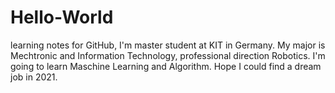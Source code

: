 # Hello-World
learning notes for GitHub,
I'm master student at KIT in Germany. My major is Mechtronic and Information Technology, professional direction Robotics.
I'm going to learn Maschine Learning and Algorithm.
Hope I could find a dream job in 2021.
